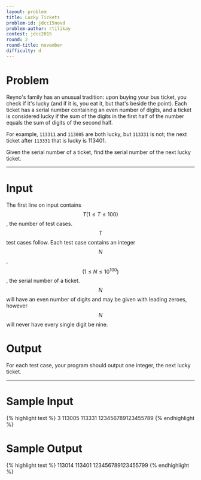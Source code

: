 ```yaml
---
layout: problem
title: Lucky Tickets
problem-id: jdcc15novd
problem-author: rtilikay
contest: jdcc2015
round: 2
round-title: november
difficulty: d
---
```


# Problem
Reyno's family has an unusual tradition: upon buying your bus ticket, you check if it's lucky (and if it is, you eat it, but that's beside the point). Each ticket has a serial number containing an even number of digits, and a ticket is considered lucky if the sum of the digits in the first half of the number equals the sum of digits of the second half.

For example, ``113311`` and ``113005`` are both lucky, but ``113331`` is not; the next ticket after ``113331`` that is lucky is 113401.

Given the serial number of a ticket, find the serial number of the next lucky ticket.

---

# Input
The first line on input contains $$T (1 \leq T \leq 100)$$, the number of test cases. $$T$$ test cases follow. Each test case contains an integer $$N$$, $$(1 \leq N \leq 10^{100})$$, the serial number of a ticket. $$N$$ will have an even number of digits and may be given with leading zeroes, however $$N$$ will never have every single digit be nine.

# Output
For each test case, your program should output one integer, the next lucky ticket.

---

# Sample Input
{% highlight text %}
3
113005
113331
123456789123455789
{% endhighlight %}

# Sample Output
{% highlight text %}
113014
113401
123456789123455799
{% endhighlight %}
